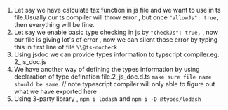 1. Let say we have calculate tax function in js file and we want to use in ts file.Usually our ts compiler will throw error , but once `"allowJs": true,`  then everything will be fine.
2. Let say we enable basic type checking in js by `"checkJs": true,` , now our file is giving lot's of error , now we can silent those error by typing this in first line of file `\\@ts-nocheck`
3. Using jsdoc we can provide types information to typscript compiler.eg. 2_js_doc.js
4. We have another way of defining the types information by using declaration of type defination file.2_js_doc.d.ts `make sure file name  should be same`. // note typescript compiler will only able to figure out what we have exported here
5. Using 3-party library , `npm i lodash`  and `npm i -D @types/lodash`
